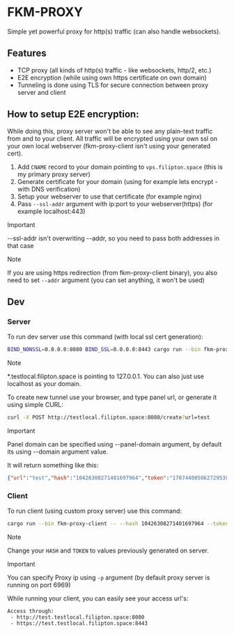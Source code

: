# FKM-PROXY
Simple yet powerful proxy for http(s) traffic (can also handle websockets).


## Features
- TCP proxy (all kinds of http(s) traffic - like websockets, http/2, etc.)
- E2E encryption (while using own https certificate on own domain)
- Tunneling is done using TLS for secure connection between proxy server and client


## How to setup E2E encryption:
While doing this, proxy server won't be able to see any plain-text traffic from and to your client.
All traffic will be encrypted using your own ssl on your own local webserver (fkm-proxy-client isn't using your generated cert).

1. Add `CNAME` record to your domain pointing to `vps.filipton.space` (this is my primary proxy server)
2. Generate certificate for your domain (using for example lets encrypt - with DNS verification)
3. Setup your webserver to use that certificate (for example nginx)
4. Pass `--ssl-addr` argument with ip:port to your webserver(https) (for example localhost:443)
> [!IMPORTANT]
> --ssl-addr isn't overwriting --addr, so you need to pass both addresses in that case

> [!NOTE]
> If you are using https redirection (from fkm-proxy-client binary), you also need to set `--addr` argument (you can set anything, it won't be used)

## Dev
### Server
To run dev server use this command (with local ssl cert generation):
```bash
BIND_NONSSL=0.0.0.0:8080 BIND_SSL=0.0.0.0:8443 cargo run --bin fkm-proxy-server -- --domain testlocal.filipton.space --generate-cert
```

> [!NOTE]
> *.testlocal.filipton.space is pointing to 127.0.0.1. You can also just use localhost as your domain.


To create new tunnel use your browser, and type panel url, or generate it using simple CURL:
```bash
curl -X POST http://testlocal.filipton.space:8080/create?url=test
```
> [!IMPORTANT]
> Panel domain can be specified using --panel-domain argument, by default its using --domain argument value.

It will return something like this:
```json
{"url":"test","hash":"10426308271401697964","token":"178744005062729538121086180162812072708"}
```


### Client
To run client (using custom proxy server) use this command:
```bash
cargo run --bin fkm-proxy-client -- --hash 10426308271401697964 --token 178744005062729538121086180162812072708 -a 127.0.0.1:5000 -p localhost:6969
```
> [!NOTE]  
> Change your `HASH` and `TOKEN` to values previously generated on server.

> [!IMPORTANT]
> You can specify Proxy ip using `-p` argument (by default proxy server is running on port 6969)


While running your client, you can easily see your access url's:
```
Access through:
 - http://test.testlocal.filipton.space:8080
 - https://test.testlocal.filipton.space:8443
```
